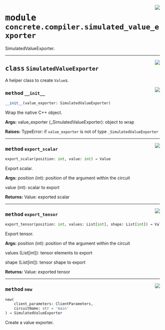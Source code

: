 <!-- markdownlint-disable -->

<a href="../../../compilers/concrete-compiler/compiler/lib/Bindings/Python/concrete/compiler/simulated_value_exporter.py#L0"><img align="right" style="float:right;" src="https://img.shields.io/badge/-source-cccccc?style=flat-square"></a>

# <kbd>module</kbd> `concrete.compiler.simulated_value_exporter`
SimulatedValueExporter. 



---

<a href="../../../compilers/concrete-compiler/compiler/lib/Bindings/Python/concrete/compiler/simulated_value_exporter.py#L18"><img align="right" style="float:right;" src="https://img.shields.io/badge/-source-cccccc?style=flat-square"></a>

## <kbd>class</kbd> `SimulatedValueExporter`
A helper class to create `Value`s. 

<a href="../../../compilers/concrete-compiler/compiler/lib/Bindings/Python/concrete/compiler/simulated_value_exporter.py#L21"><img align="right" style="float:right;" src="https://img.shields.io/badge/-source-cccccc?style=flat-square"></a>

### <kbd>method</kbd> `__init__`

```python
__init__(value_exporter: SimulatedValueExporter)
```

Wrap the native C++ object. 



**Args:**
  value_exporter (_SimulatedValueExporter):  object to wrap 



**Raises:**
  TypeError:  if `value_exporter` is not of type `_SimulatedValueExporter` 




---

<a href="../../../compilers/concrete-compiler/compiler/lib/Bindings/Python/concrete/compiler/simulated_value_exporter.py#L53"><img align="right" style="float:right;" src="https://img.shields.io/badge/-source-cccccc?style=flat-square"></a>

### <kbd>method</kbd> `export_scalar`

```python
export_scalar(position: int, value: int) → Value
```

Export scalar. 



**Args:**
  position (int):  position of the argument within the circuit 

 value (int):  scalar to export 



**Returns:**
  Value:  exported scalar 

---

<a href="../../../compilers/concrete-compiler/compiler/lib/Bindings/Python/concrete/compiler/simulated_value_exporter.py#L71"><img align="right" style="float:right;" src="https://img.shields.io/badge/-source-cccccc?style=flat-square"></a>

### <kbd>method</kbd> `export_tensor`

```python
export_tensor(position: int, values: List[int], shape: List[int]) → Value
```

Export tensor. 



**Args:**
  position (int):  position of the argument within the circuit 

 values (List[int]):  tensor elements to export 

 shape (List[int]):  tensor shape to export 



**Returns:**
  Value:  exported tensor 

---

<a href="../../../compilers/concrete-compiler/compiler/lib/Bindings/Python/concrete/compiler/simulated_value_exporter.py#L41"><img align="right" style="float:right;" src="https://img.shields.io/badge/-source-cccccc?style=flat-square"></a>

### <kbd>method</kbd> `new`

```python
new(
    client_parameters: ClientParameters,
    circuitName: str = 'main'
) → SimulatedValueExporter
```

Create a value exporter. 


